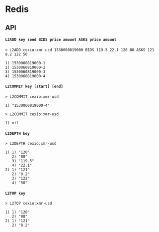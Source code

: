 # Redis

## API

#### `L2ADD key seed BIDS price amount ASKS price amount`

```
> L2ADD cexio:xmr-usd 1530060819000 BIDS 119.5 22.1 120 88 ASKS 121 8.2 122 50

1) 1530060819000-1
2) 1530060819000-2
3) 1530060819000-3
4) 1530060819000-4
```

#### `L2COMMIT key [start] [end]`

```
> L2COMMIT cexio:xmr-usd 

1) "1530060819000-4"

> L2COMMIT cexio:xmr-usd 

1) nil
```

#### `L2DEPTH key`

```
> L2DEPTH cexio:xmr-usd

1) 1) "120"
   2) "88"
   3) "119.5"
   4) "22.1"
2) 1) "121"
   2) "8.2"
   3) "122"
   4) "50"
```

#### `L2TOP key`

```
> L2TOP cexio:xmr-usd

1) 1) "120"
   2) "88"
2) 1) "121"
   2) "8.2"
```

